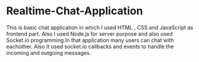 # Realtime-Chat-Application
This is basic chat application in which I used HTML , CSS and JavaScript as frontend part. Also I used Node.js for server purpose and also used Socket.io programming.In that application many users can chat with eachother. Also It used socket.io callbacks and events to handle the incoming and outgoing messages. 
